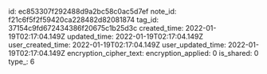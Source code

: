 id: ec853307f292488d9a2bc58c0ac5d7ef
note_id: f21c6f5f2f59420ca228482d82081874
tag_id: 37154c9fd672434386f20675c1b25d3c
created_time: 2022-01-19T02:17:04.149Z
updated_time: 2022-01-19T02:17:04.149Z
user_created_time: 2022-01-19T02:17:04.149Z
user_updated_time: 2022-01-19T02:17:04.149Z
encryption_cipher_text: 
encryption_applied: 0
is_shared: 0
type_: 6